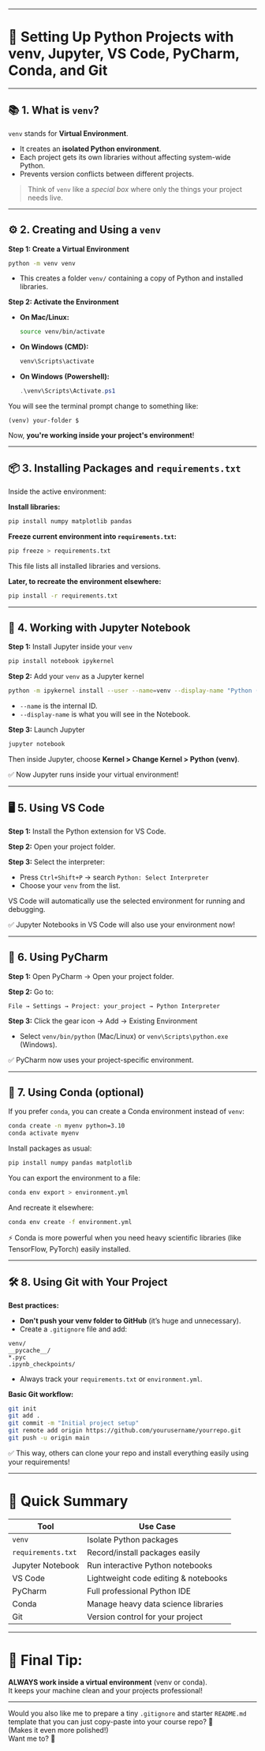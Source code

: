 
---
# 🐍 Setting Up Python Projects with venv, Jupyter, VS Code, PyCharm, Conda, and Git

---

## 📚 1. What is `venv`?

`venv` stands for **Virtual Environment**.

- It creates an **isolated Python environment**.
- Each project gets its own libraries without affecting system-wide Python.
- Prevents version conflicts between different projects.

> Think of `venv` like a *special box* where only the things your project needs live.

---

## ⚙️ 2. Creating and Using a `venv`

**Step 1: Create a Virtual Environment**

```bash
python -m venv venv
```

- This creates a folder `venv/` containing a copy of Python and installed libraries.

**Step 2: Activate the Environment**

- **On Mac/Linux:**
  ```bash
  source venv/bin/activate
  ```
- **On Windows (CMD):**
  ```cmd
  venv\Scripts\activate
  ```
- **On Windows (Powershell):**
  ```ps1
  .\venv\Scripts\Activate.ps1
  ```

You will see the terminal prompt change to something like:
```
(venv) your-folder $
```

Now, **you're working inside your project's environment**!

---

## 📦 3. Installing Packages and `requirements.txt`

Inside the active environment:

**Install libraries:**

```bash
pip install numpy matplotlib pandas
```

**Freeze current environment into `requirements.txt`:**

```bash
pip freeze > requirements.txt
```

This file lists all installed libraries and versions.

**Later, to recreate the environment elsewhere:**

```bash
pip install -r requirements.txt
```

---

## 📓 4. Working with Jupyter Notebook

**Step 1:** Install Jupyter inside your `venv`

```bash
pip install notebook ipykernel
```

**Step 2:** Add your `venv` as a Jupyter kernel

```bash
python -m ipykernel install --user --name=venv --display-name "Python (venv)"
```

- `--name` is the internal ID.
- `--display-name` is what you will see in the Notebook.

**Step 3:** Launch Jupyter

```bash
jupyter notebook
```

Then inside Jupyter, choose **Kernel > Change Kernel > Python (venv)**.

✅ Now Jupyter runs inside your virtual environment!

---

## 🖥 5. Using VS Code

**Step 1:** Install the Python extension for VS Code.

**Step 2:** Open your project folder.

**Step 3:** Select the interpreter:
- Press `Ctrl+Shift+P` → search `Python: Select Interpreter`
- Choose your `venv` from the list.

VS Code will automatically use the selected environment for running and debugging.

✅ Jupyter Notebooks in VS Code will also use your environment now!

---

## 🧠 6. Using PyCharm

**Step 1:** Open PyCharm → Open your project folder.

**Step 2:** Go to:
```
File → Settings → Project: your_project → Python Interpreter
```

**Step 3:** Click the gear icon → Add → Existing Environment

- Select `venv/bin/python` (Mac/Linux) or `venv\Scripts\python.exe` (Windows).

✅ PyCharm now uses your project-specific environment.

---
 
## 🧪 7. Using Conda (optional)

If you prefer `conda`, you can create a Conda environment instead of `venv`:

```bash
conda create -n myenv python=3.10
conda activate myenv
```

Install packages as usual:

```bash
pip install numpy pandas matplotlib
```

You can export the environment to a file:

```bash
conda env export > environment.yml
```

And recreate it elsewhere:

```bash
conda env create -f environment.yml
```

⚡ Conda is more powerful when you need heavy scientific libraries (like TensorFlow, PyTorch) easily installed.

---

## 🛠 8. Using Git with Your Project

**Best practices:**

- **Don't push your venv folder to GitHub** (it’s huge and unnecessary).
- Create a `.gitignore` file and add:

```
venv/
__pycache__/
*.pyc
.ipynb_checkpoints/
```

- Always track your `requirements.txt` or `environment.yml`.

**Basic Git workflow:**

```bash
git init
git add .
git commit -m "Initial project setup"
git remote add origin https://github.com/yourusername/yourrepo.git
git push -u origin main
```

✅ This way, others can clone your repo and install everything easily using your requirements!

---

# 🚀 Quick Summary

| Tool             | Use Case                           |
|------------------|------------------------------------|
| `venv`           | Isolate Python packages            |
| `requirements.txt` | Record/install packages easily   |
| Jupyter Notebook | Run interactive Python notebooks   |
| VS Code          | Lightweight code editing & notebooks |
| PyCharm          | Full professional Python IDE       |
| Conda            | Manage heavy data science libraries |
| Git              | Version control for your project   |

---

# 📢 Final Tip:
**ALWAYS work inside a virtual environment** (venv or conda).  
It keeps your machine clean and your projects professional!

---

Would you also like me to prepare a tiny `.gitignore` and starter `README.md` template that you can just copy-paste into your course repo? 🚀  
(Makes it even more polished!)  
Want me to? 🎯